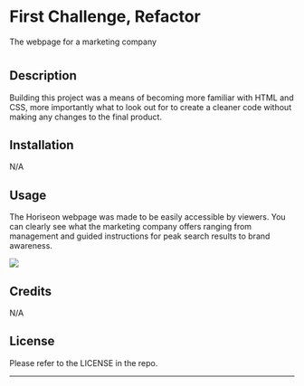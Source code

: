 # First Challenge, Refactor
The webpage for a marketing company
# <Horiseon>

## Description

Building this project was a means of becoming more familiar with HTML and CSS, more importantly what to look out for to create a cleaner code without making any changes to the final product. 

## Installation

N/A

## Usage

The Horiseon webpage was made to be easily accessible by viewers. You can clearly see what the marketing company offers ranging from management and guided instructions for peak search results to brand awareness. 

<img src="./assets/images/thalval.github.io_first-chal_(1).png">

## Credits

N/A

## License

Please refer to the LICENSE in the repo.

---

